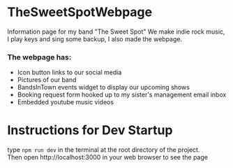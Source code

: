 # TheSweetSpotWebpage
Information page for my band "The Sweet Spot" We make indie rock music, I play keys and sing some backup, I also made the webpage.

### The webpage has:
- Icon button links to our social media
- Pictures of our band
- BandsInTown events widget to display our upcoming shows
- Booking request form hooked up to my sister's management email inbox
- Embedded youtube music videos

# Instructions for Dev Startup
type ```npm run dev``` in the terminal at the root directory of the project. \
Then open http://localhost:3000 in your web browser to see the page
